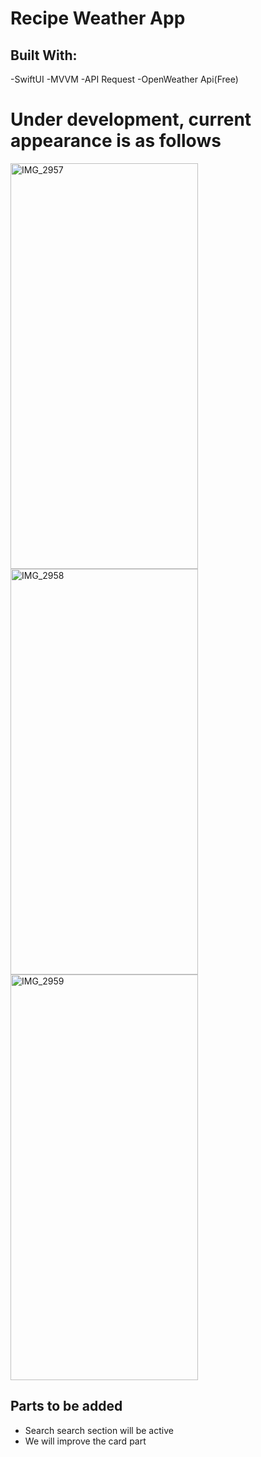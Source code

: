 # Recipe Weather App

## Built With:

-SwiftUI 
-MVVM
-API Request
-OpenWeather Api(Free)

# Under development, current appearance is as follows

<img width="300" height="649" alt="IMG_2957" src="https://github.com/user-attachments/assets/519258e6-5b02-44ed-8311-8d650fa9ef8d" />
<img width="300" height="649" alt="IMG_2958" src="https://github.com/user-attachments/assets/b1bf2946-5bc1-430c-b076-b7ea8ba9ff4c" />
<img width="300" height="649" alt="IMG_2959" src="https://github.com/user-attachments/assets/2cec1f4f-6ab1-46f0-a1b3-f0eb998208f2" />

## Parts to be added

- Search search section will be active
- We will improve the card part
